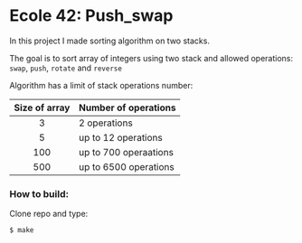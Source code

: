 # Ecole 42: Push_swap

In this project I made sorting algorithm on two stacks. 

The goal is to sort array of integers using two stack and allowed operations: `swap`, `push`, `rotate` and `reverse`

Algorithm has a limit of stack operations number:

| Size of array | Number of operations |
| :---: | --- |
| 3 | 2 operations |
| 5 | up to 12 operations |
| 100 | up to 700 operaations |
| 500 | up to 6500 operations |

### How to build:

Clone repo and type:

```Bash
$ make
```
